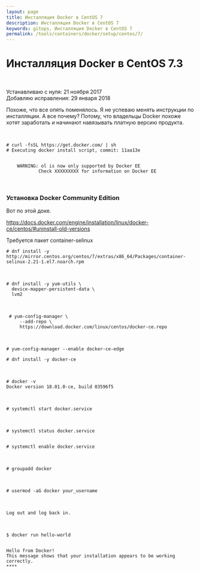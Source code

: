 ```yaml
---
layout: page
title: Инсталляция Docker в CentOS 7
description: Инсталляция Docker в CentOS 7
keywords: gitops, Инсталляция Docker в CentOS 7
permalink: /tools/containers/docker/setup/centos/7/
---
```


# Инсталляция Docker в CentOS 7.3

<br/>

Устанавливаю с нуля: 21 ноября 2017  
Добавляю исправления: 29 января 2018

Похоже, что все опять поменялось. Я не успеваю менять инструкции по инсталляции. А все почему? Потому, что владельцы Docker похоже хотят заработать и начинают навязывать платную версию продукта.

<br/>

```
# curl -fsSL https://get.docker.com/ | sh
# Executing docker install script, commit: 11aa13e


    WARNING: ol is now only supported by Docker EE
            Check XXXXXXXXX for information on Docker EE
```

<br/>

### Установка Docker Community Edition

Вот по этой доке.

https://docs.docker.com/engine/installation/linux/docker-ce/centos/#uninstall-old-versions

Требуется пакет container-selinux

    # dnf install -y http://mirror.centos.org/centos/7/extras/x86_64/Packages/container-selinux-2.21-1.el7.noarch.rpm

<br/>

    # dnf install -y yum-utils \
      device-mapper-persistent-data \
      lvm2

<br/>

     # yum-config-manager \
         --add-repo \
         https://download.docker.com/linux/centos/docker-ce.repo

<br/>

    # yum-config-manager --enable docker-ce-edge

    # dnf install -y docker-ce

<br/>

    # docker -v
    Docker version 18.01.0-ce, build 03596f5

<br/>

    # systemctl start docker.service

<br/>

    # systemctl status docker.service


    # systemctl enable docker.service

<br/>

    # groupadd docker

<br/>

    # usermod -aG docker your_username

<br/>

    Log out and log back in.

<br/>

    $ docker run hello-world


    Hello from Docker!
    This message shows that your installation appears to be working correctly.
    ****

